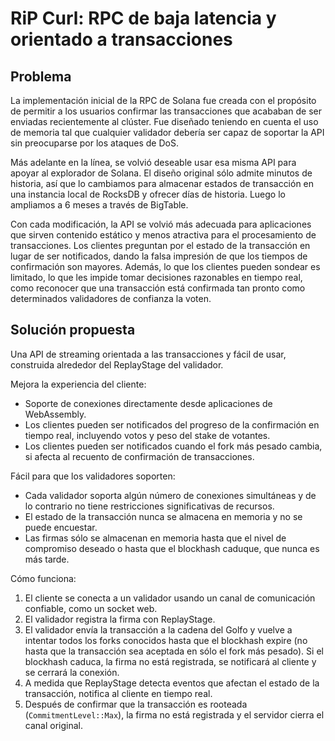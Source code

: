 # RiP Curl: RPC de baja latencia y orientado a transacciones

## Problema

La implementación inicial de la RPC de Solana fue creada con el propósito de permitir a los usuarios confirmar las transacciones que acababan de ser enviadas recientemente al clúster. Fue diseñado teniendo en cuenta el uso de memoria tal que cualquier validador debería ser capaz de soportar la API sin preocuparse por los ataques de DoS.

Más adelante en la línea, se volvió deseable usar esa misma API para apoyar al explorador de Solana. El diseño original sólo admite minutos de historia, así que lo cambiamos para almacenar estados de transacción en una instancia local de RocksDB y ofrecer días de historia. Luego lo ampliamos a 6 meses a través de BigTable.

Con cada modificación, la API se volvió más adecuada para aplicaciones que sirven contenido estático y menos atractiva para el procesamiento de transacciones. Los clientes preguntan por el estado de la transacción en lugar de ser notificados, dando la falsa impresión de que los tiempos de confirmación son mayores. Además, lo que los clientes pueden sondear es limitado, lo que les impide tomar decisiones razonables en tiempo real, como reconocer que una transacción está confirmada tan pronto como determinados validadores de confianza la voten.

## Solución propuesta

Una API de streaming orientada a las transacciones y fácil de usar, construida alrededor del ReplayStage del validador.

Mejora la experiencia del cliente:

- Soporte de conexiones directamente desde aplicaciones de WebAssembly.
- Los clientes pueden ser notificados del progreso de la confirmación en tiempo real, incluyendo votos y peso del stake de votantes.
- Los clientes pueden ser notificados cuando el fork más pesado cambia, si afecta al recuento de confirmación de transacciones.

Fácil para que los validadores soporten:

- Cada validador soporta algún número de conexiones simultáneas y de lo contrario no tiene restricciones significativas de recursos.
- El estado de la transacción nunca se almacena en memoria y no se puede encuestar.
- Las firmas sólo se almacenan en memoria hasta que el nivel de compromiso deseado o hasta que el blockhash caduque, que nunca es más tarde.

Cómo funciona:

1. El cliente se conecta a un validador usando un canal de comunicación confiable, como un socket web.
2. El validador registra la firma con ReplayStage.
3. El validador envía la transacción a la cadena del Golfo y vuelve a intentar todos los forks conocidos hasta que el blockhash expire (no hasta que la transacción sea aceptada en sólo el fork más pesado). Si el blockhash caduca, la firma no está registrada, se notificará al cliente y se cerrará la conexión.
4. A medida que ReplayStage detecta eventos que afectan el estado de la transacción, notifica al cliente en tiempo real.
5. Después de confirmar que la transacción es rooteada (`CommitmentLevel::Max`), la firma no está registrada y el servidor cierra el canal original.
